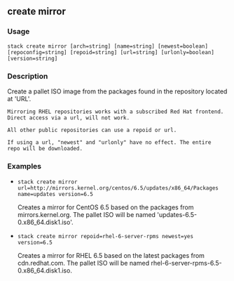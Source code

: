 ## create mirror

### Usage

`stack create mirror [arch=string] [name=string] [newest=boolean] [repoconfig=string] [repoid=string] [url=string] [urlonly=boolean] [version=string]`

### Description

Create a pallet ISO image from the packages found in the
	repository located at 'URL'.

	Mirroring RHEL repositories works with a subscribed Red Hat frontend.
	Direct access via a url, will not work.

	All other public repositories can use a repoid or url.

	If using a url, "newest" and "urlonly" have no effect. The entire
	repo will be downloaded.

### Examples

* `stack create mirror url=http://mirrors.kernel.org/centos/6.5/updates/x86_64/Packages name=updates version=6.5`

   Creates a mirror for CentOS 6.5 based on the packages from mirrors.kernel.org.
	The pallet ISO will be named 'updates-6.5-0.x86_64.disk1.iso'.

* `stack create mirror repoid=rhel-6-server-rpms newest=yes version=6.5`

   Creates a mirror for RHEL 6.5 based on the latest packages from cdn.redhat.com.
	The pallet ISO will be named rhel-6-server-rpms-6.5-0.x86_64.disk1.iso.



